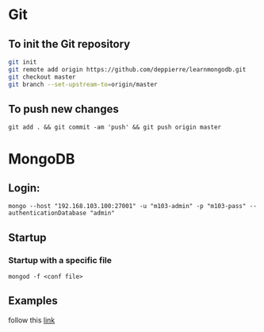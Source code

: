 # Git
## To init the Git repository
```bash
git init
git remote add origin https://github.com/deppierre/learnmongodb.git
git checkout master
git branch --set-upstream-to=origin/master
```

## To push new changes
`git add . && git commit -am 'push' && git push origin master`

# MongoDB

## Login:
`mongo --host "192.168.103.100:27001" -u "m103-admin" -p "m103-pass" --authenticationDatabase "admin"`

## Startup
### Startup with a specific file
`mongod -f <conf file>`

## Examples
follow this [link](https://github.com/mongodb-the-definitive-guide-3e/mongodb-the-definitive-guide-3e)

